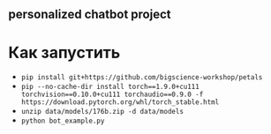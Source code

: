 ## personalized chatbot project

# Как запустить
* `pip install git+https://github.com/bigscience-workshop/petals`
* `pip --no-cache-dir install torch==1.9.0+cu111 torchvision==0.10.0+cu111 torchaudio==0.9.0 -f https://download.pytorch.org/whl/torch_stable.html` 
* `unzip data/models/176b.zip -d data/models`
* `python bot_example.py`
